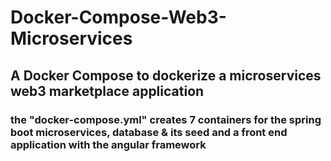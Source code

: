 # Docker-Compose-Web3-Microservices

## A Docker Compose to dockerize a microservices web3 marketplace application

### the "docker-compose.yml" creates 7 containers for the spring boot microservices, database & its seed and a front end application with the angular framework

